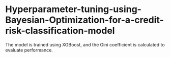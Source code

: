 # Hyperparameter-tuning-using-Bayesian-Optimization-for-a-credit-risk-classification-model
The model is trained using XGBoost, and the Gini coefficient is calculated to evaluate performance.
